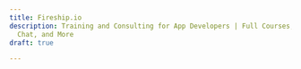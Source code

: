 ```yaml
---
title: Fireship.io
description: Training and Consulting for App Developers | Full Courses, Video Lessons,
  Chat, and More
draft: true

---
```

